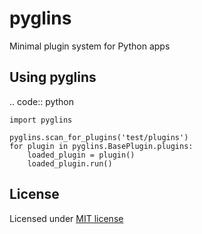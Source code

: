 pyglins
=======

Minimal plugin system for Python apps

Using pyglins
-------------

.. code:: python

    import pyglins

    pyglins.scan_for_plugins('test/plugins')
    for plugin in pyglins.BasePlugin.plugins:
        loaded_plugin = plugin()
        loaded_plugin.run()

License
-------

Licensed under [MIT license](LICENSE)
